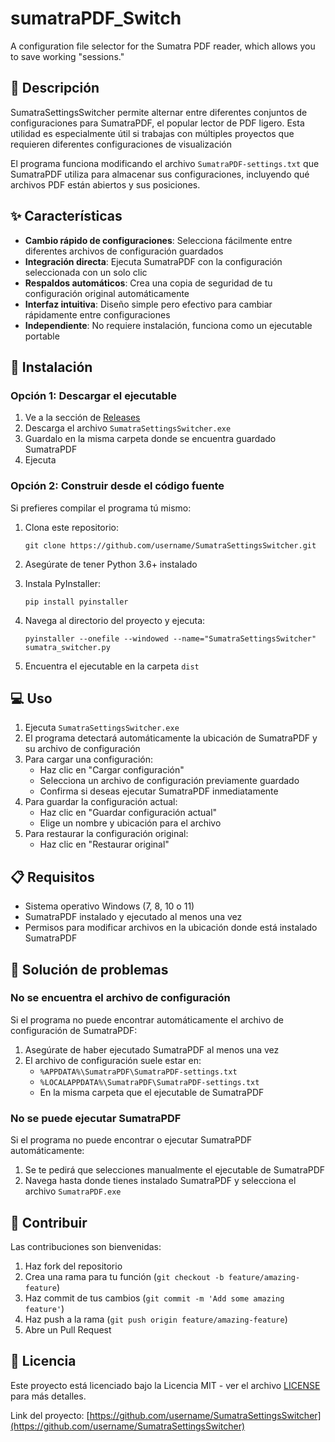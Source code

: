 # sumatraPDF_Switch
A configuration file selector for the Sumatra PDF reader, which allows you to save working "sessions."

## 📝 Descripción

SumatraSettingsSwitcher permite alternar entre diferentes conjuntos de configuraciones para SumatraPDF, el popular lector de PDF ligero. 
Esta utilidad es especialmente útil si trabajas con múltiples proyectos que requieren diferentes configuraciones de visualización

El programa funciona modificando el archivo `SumatraPDF-settings.txt` que SumatraPDF utiliza para almacenar sus configuraciones, incluyendo qué archivos PDF están abiertos y sus posiciones.

## ✨ Características

- **Cambio rápido de configuraciones**: Selecciona fácilmente entre diferentes archivos de configuración guardados
- **Integración directa**: Ejecuta SumatraPDF con la configuración seleccionada con un solo clic
- **Respaldos automáticos**: Crea una copia de seguridad de tu configuración original automáticamente
- **Interfaz intuitiva**: Diseño simple pero efectivo para cambiar rápidamente entre configuraciones
- **Independiente**: No requiere instalación, funciona como un ejecutable portable

## 🚀 Instalación

### Opción 1: Descargar el ejecutable

1. Ve a la sección de [Releases](https://github.com/username/SumatraSettingsSwitcher/releases)
2. Descarga el archivo `SumatraSettingsSwitcher.exe`
3. Guardalo en la misma carpeta donde se encuentra guardado SumatraPDF
4. Ejecuta

### Opción 2: Construir desde el código fuente

Si prefieres compilar el programa tú mismo:

1. Clona este repositorio:
   ```
   git clone https://github.com/username/SumatraSettingsSwitcher.git
   ```

2. Asegúrate de tener Python 3.6+ instalado

3. Instala PyInstaller:
   ```
   pip install pyinstaller
   ```

4. Navega al directorio del proyecto y ejecuta:
   ```
   pyinstaller --onefile --windowed --name="SumatraSettingsSwitcher" sumatra_switcher.py
   ```

5. Encuentra el ejecutable en la carpeta `dist`

## 💻 Uso

1. Ejecuta `SumatraSettingsSwitcher.exe`
2. El programa detectará automáticamente la ubicación de SumatraPDF y su archivo de configuración
3. Para cargar una configuración:
   - Haz clic en "Cargar configuración"
   - Selecciona un archivo de configuración previamente guardado
   - Confirma si deseas ejecutar SumatraPDF inmediatamente
4. Para guardar la configuración actual:
   - Haz clic en "Guardar configuración actual"
   - Elige un nombre y ubicación para el archivo
5. Para restaurar la configuración original:
   - Haz clic en "Restaurar original"

## 📋 Requisitos

- Sistema operativo Windows (7, 8, 10 o 11)
- SumatraPDF instalado y ejecutado al menos una vez
- Permisos para modificar archivos en la ubicación donde está instalado SumatraPDF

## 🔧 Solución de problemas

### No se encuentra el archivo de configuración

Si el programa no puede encontrar automáticamente el archivo de configuración de SumatraPDF:

1. Asegúrate de haber ejecutado SumatraPDF al menos una vez
2. El archivo de configuración suele estar en:
   - `%APPDATA%\SumatraPDF\SumatraPDF-settings.txt`
   - `%LOCALAPPDATA%\SumatraPDF\SumatraPDF-settings.txt`
   - En la misma carpeta que el ejecutable de SumatraPDF

### No se puede ejecutar SumatraPDF

Si el programa no puede encontrar o ejecutar SumatraPDF automáticamente:

1. Se te pedirá que selecciones manualmente el ejecutable de SumatraPDF
2. Navega hasta donde tienes instalado SumatraPDF y selecciona el archivo `SumatraPDF.exe`

## 🤝 Contribuir

Las contribuciones son bienvenidas:

1. Haz fork del repositorio
2. Crea una rama para tu función (`git checkout -b feature/amazing-feature`)
3. Haz commit de tus cambios (`git commit -m 'Add some amazing feature'`)
4. Haz push a la rama (`git push origin feature/amazing-feature`)
5. Abre un Pull Request

## 📜 Licencia

Este proyecto está licenciado bajo la Licencia MIT - ver el archivo [LICENSE](LICENSE) para más detalles.

Link del proyecto: [https://github.com/username/SumatraSettingsSwitcher](https://github.com/username/SumatraSettingsSwitcher)
